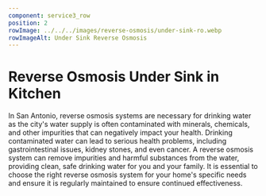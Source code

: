 ```yaml
---
component: service3_row
position: 2
rowImage: ../../../images/reverse-osmosis/under-sink-ro.webp
rowImageAlt: Under Sink Reverse Osmosis
---
```

#  Reverse Osmosis Under Sink in Kitchen

In San Antonio, reverse osmosis systems are necessary for drinking water as the city's water supply is often contaminated with minerals, chemicals, and other impurities that can negatively impact your health. Drinking contaminated water can lead to serious health problems, including gastrointestinal issues, kidney stones, and even cancer. A reverse osmosis system can remove impurities and harmful substances from the water, providing clean, safe drinking water for you and your family. It is essential to choose the right reverse osmosis system for your home's specific needs and ensure it is regularly maintained to ensure continued effectiveness.

